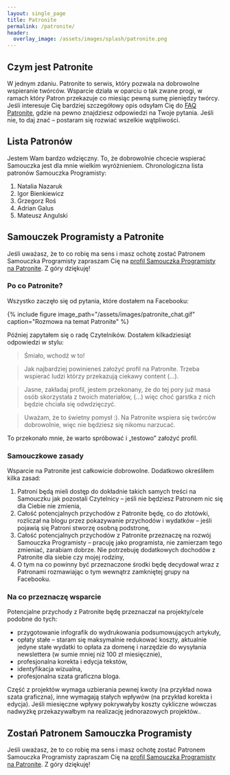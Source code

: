 ```yaml
---
layout: single_page
title: Patronite
permalink: /patronite/
header:
  overlay_image: /assets/images/splash/patronite.png
---
```


## Czym jest Patronite

W jednym zdaniu. Patronite to serwis, który pozwala na dobrowolne wspieranie twórców. Wsparcie działa w oparciu o tak zwane progi, w ramach który Patron przekazuje co miesiąc pewną sumę pieniędzy twórcy. Jeśli interesuje Cię bardziej szczegółowy opis odsyłam Cię do [FAQ Patronite](https://patronite.freshdesk.com/support/home), gdzie na pewno znajdziesz odpowiedzi na Twoje pytania. Jeśli nie, to daj znać – postaram się rozwiać wszelkie wątpliwości.

## Lista Patronów

Jestem Wam bardzo wdzięczny. To, że dobrowolnie chcecie wspierać Samouczka jest dla mnie wielkim wyróżnieniem. Chronologiczna lista patronów Samouczka Programisty:

1. Natalia Nazaruk
2. Igor Bienkiewicz
3. Grzegorz Roś
4. Adrian Galus 
5. Mateusz Angulski

## Samouczek Programisty a Patronite

Jeśli uważasz, że to co robię ma sens i masz ochotę zostać Patronem Samouczka Programisty zapraszam Cię na [profil Samouczka Programisty na Patronite](https://patronite.pl/samouczekprogramisty). Z góry dziękuję!

### Po co Patronite?

Wszystko zaczęło się od pytania, które dostałem na Facebooku:

{% include figure image_path="/assets/images/patronite_chat.gif" caption="Rozmowa na temat Patronite" %}

Później zapytałem się o radę Czytelników. Dostałem kilkadziesiąt odpowiedzi w stylu:

> Śmiało, wchodź w to!

> Jak najbardziej powinieneś założyć profil na Patronite. Trzeba wspierać ludzi którzy przekazują ciekawy content (...).

> Jasne, zakładaj profil, jestem przekonany, że do tej pory już masa osób skorzystała z twoich materiałów, (...) więc choć garstka z nich będzie chciała się odwdzięczyć. 

> Uważam, że to świetny pomysł :). Na Patronite wspiera się twórców dobrowolnie, więc nie będziesz się nikomu narzucać.

To przekonało mnie, że warto spróbować i „testowo” założyć profil.

### Samouczkowe zasady

Wsparcie na Patronite jest całkowicie dobrowolne. Dodatkowo określiłem kilka zasad:

1. Patroni będą mieli dostęp do dokładnie takich samych treści na Samouczku jak pozostali Czytelnicy – jeśli nie będziesz Patronem nic się dla Ciebie nie zmienia,
2. Całość potencjalnych przychodów z Patronite będę, co do złotówki, rozliczał na blogu przez pokazywanie przychodów i wydatków – jeśli pojawią się Patroni stworzę osobną podstronę,
3. Całość potencjalnych przychodów z Patronite przeznaczę na rozwój Samouczka Programisty – pracuję jako programista, nie zamierzam tego zmieniać, zarabiam dobrze. Nie potrzebuję dodatkowych dochodów z Patronite dla siebie czy mojej rodziny,
4. O tym na co powinny być przeznaczone środki będę decydował wraz z Patronami rozmawiając o tym wewnątrz zamkniętej grupy na Facebooku.

### Na co przeznaczę wsparcie

Potencjalne przychody z Patronite będę przeznaczał na projekty/cele podobne do tych:

* przygotowanie infografik do wydrukowania podsumowujących artykuły,
* opłaty stałe – staram się maksymalnie redukować koszty, aktualnie jedyne stałe wydatki to opłata za domenę i narzędzie do wysyłania newslettera (w sumie mniej niż 100 zł miesięcznie),
* profesjonalna korekta i edycja tekstów,
* identyfikacja wizualna,
* profesjonalna szata graficzna bloga.

Część z projektów wymaga uzbierania pewnej kwoty (na przykład nowa szata graficzna), inne wymagają stałych wpływów (na przykład korekta i edycja). Jeśli miesięczne wpływy pokrywałyby koszty cykliczne wówczas nadwyżkę przekazywałbym na realizację jednorazowych projektów..

## Zostań Patronem Samouczka Programisty

Jeśli uważasz, że to co robię ma sens i masz ochotę zostać Patronem Samouczka Programisty zapraszam Cię na [profil Samouczka Programisty na Patronite](https://patronite.pl/samouczekprogramisty). Z góry dziękuję!
